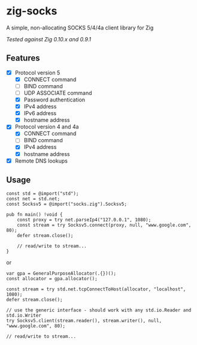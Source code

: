 # zig-socks
A simple, non-allocating SOCKS 5/4/4a client library for Zig

*Tested against Zig 0.10.x and 0.9.1*

## Features
- [x] Protocol version 5
  - [x] CONNECT command
  - [ ] BIND command
  - [ ] UDP ASSOCIATE command
  - [x] Password authentication
  - [x] IPv4 address
  - [x] IPv6 address
  - [x] hostname address
- [x] Protocol version 4 and 4a
  - [x] CONNECT command
  - [ ] BIND command
  - [x] IPv4 address
  - [x] hostname address
- [x] Remote DNS lookups

## Usage
```zig
const std = @import("std");
const net = std.net;
const Socksv5 = @import("socks.zig").Socksv5;

pub fn main() !void {
    const proxy = try net.parseIp4("127.0.0.1", 1080);
    const stream = try Socksv5.connect(proxy, null, "www.google.com", 80);
    defer stream.close();

    // read/write to stream...
}
```
or
```zig
var gpa = GeneralPurposeAllocator(.{})();
const allocator = gpa.allocator();

const stream = try std.net.tcpConnectToHost(allocator, "localhost", 1080);
defer stream.close();

// use the generic interface - should work with any std.io.Reader and std.io.Writer
try Socksv5.client(stream.reader(), stream.writer(), null, "www.google.com", 80);

// read/write to stream...
```
